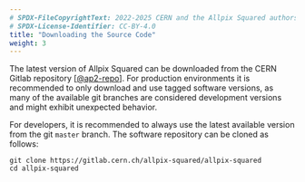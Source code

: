 ```yaml
---
# SPDX-FileCopyrightText: 2022-2025 CERN and the Allpix Squared authors
# SPDX-License-Identifier: CC-BY-4.0
title: "Downloading the Source Code"
weight: 3
---
```


The latest version of Allpix Squared can be downloaded from the CERN Gitlab repository \[[@ap2-repo]\]. For production
environments it is recommended to only download and use tagged software versions, as many of the available git branches are
considered development versions and might exhibit unexpected behavior.

For developers, it is recommended to always use the latest available version from the git `master` branch. The software
repository can be cloned as follows:

```shell
git clone https://gitlab.cern.ch/allpix-squared/allpix-squared
cd allpix-squared
```


[@ap2-repo]: https://gitlab.cern.ch/allpix-squared/allpix-squared
